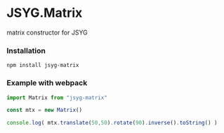 # JSYG.Matrix
matrix constructor for JSYG

### Installation
```shell
npm install jsyg-matrix
```

### Example with webpack
```javascript
import Matrix from "jsyg-matrix"

const mtx = new Matrix()

console.log( mtx.translate(50,50).rotate(90).inverse().toString() )
```